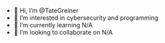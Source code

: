 - 👋 Hi, I’m @TateGreiner
- 👀 I’m interested in cybersecurity and programming
- 🌱 I’m currently learning N/A
- 💞️ I’m looking to collaborate on N/A


<!---
TateGreiner/TateGreiner is a ✨ special ✨ repository because its `README.md` (this file) appears on your GitHub profile.
You can click the Preview link to take a look at your changes.
--->
